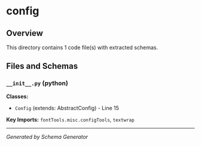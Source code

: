 # config

## Overview

This directory contains 1 code file(s) with extracted schemas.

## Files and Schemas

### `__init__.py` (python)

**Classes:**
- `Config` (extends: AbstractConfig) - Line 15

**Key Imports:** `fontTools.misc.configTools`, `textwrap`

---
*Generated by Schema Generator*